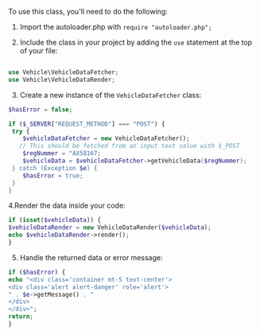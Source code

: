 To use this class, you'll need to do the following:

1.  Import the autoloader.php with `require "autoloader.php";`

2.  Include the class in your project by adding the `use` statement at the top of your file:

```php    

use Vehicle\VehicleDataFetcher;
use Vehicle\VehicleDataRender;

```

3. Create a new instance of the `VehicleDataFetcher` class:

```php
$hasError = false;

if ($_SERVER["REQUEST_METHOD"] === "POST") {
 try {
 	$vehicleDataFetcher = new VehicleDataFetcher();
   // This should be fetched from an input text value with $_POST
 	$regNummer = "AX58167;
 	$vehicleData = $vehicleDataFetcher->getVehicleData($regNummer);
 } catch (Exception $e) {
 	$hasError = true;
 }
}
```

4.Render the data inside your code:

```php
if (isset($vehicleData)) {
$vehicleDataRender = new VehicleDataRender($vehicleData);
echo $vehicleDataRender->render();
}
```

5. Handle the returned data or error message:

```php 	
if ($hasError) {
echo "<div class='container mt-5 text-center'>
<div class='alert alert-danger' role='alert'>
" . $e->getMessage() . "
</div>
</div>";
return;
}
 
```